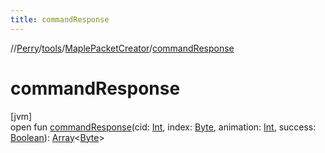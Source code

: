 ```yaml
---
title: commandResponse
---
```

//[Perry](../../../index.html)/[tools](../index.html)/[MaplePacketCreator](index.html)/[commandResponse](command-response.html)



# commandResponse



[jvm]\
open fun [commandResponse](command-response.html)(cid: [Int](https://kotlinlang.org/api/latest/jvm/stdlib/kotlin/-int/index.html), index: [Byte](https://kotlinlang.org/api/latest/jvm/stdlib/kotlin/-byte/index.html), animation: [Int](https://kotlinlang.org/api/latest/jvm/stdlib/kotlin/-int/index.html), success: [Boolean](https://kotlinlang.org/api/latest/jvm/stdlib/kotlin/-boolean/index.html)): [Array](https://kotlinlang.org/api/latest/jvm/stdlib/kotlin/-array/index.html)&lt;[Byte](https://kotlinlang.org/api/latest/jvm/stdlib/kotlin/-byte/index.html)&gt;




